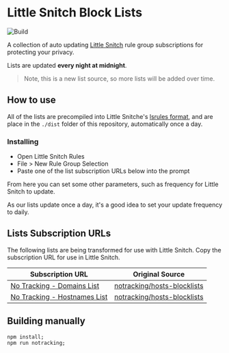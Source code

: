 # Little Snitch Block Lists

![Build](https://github.com/chrispaynter/little-snitch-block-lists/workflows/Build/badge.svg)

A collection of auto updating [Little Snitch](https://www.obdev.at/products/littlesnitch/index.html) rule group subscriptions for protecting your privacy.

Lists are updated **every night at midnight**.

> Note, this is a new list source, so more lists will be added over time.

## How to use

All of the lists are precompiled into Little Snitche's [lsrules format](https://help.obdev.at/littlesnitch4/ref-lsrules-file-format), and are place in the `./dist` folder of this repository, automatically once a day.

### Installing 

- Open Little Snitch Rules
- File > New Rule Group Selection
- Paste one of the list subscription URLs below into the prompt

From here you can set some other parameters, such as frequency for Little Snitch to update.

As our lists update once a day, it's a good idea to set your update frequency to daily.

## Lists Subscription URLs

The following lists are being transformed for use with Little Snitch. Copy the subscription URL for use in Little Snitch.

| Subscription URL                                             | Original Source                                              |
| ------------------------------------------------------------ | ------------------------------------------------------------ |
| [No Tracking - Domains List](https://raw.githubusercontent.com/chrispaynter/little-snitch-block-lists/master/dist/notracking-domains.lsrules) | [notracking/hosts-blocklists](https://github.com/notracking/hosts-blocklists) |
| [No Tracking - Hostnames List](https://raw.githubusercontent.com/chrispaynter/little-snitch-block-lists/master/dist/notracking-hostnames.lsrules) | [notracking/hosts-blocklists](https://github.com/notracking/hosts-blocklists) |

## Building manually

```
npm install;
npm run notracking;
```
